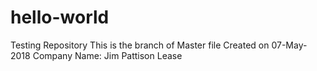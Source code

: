 # hello-world
Testing Repository
This is the branch of Master file
Created on 07-May-2018
Company Name: Jim Pattison Lease
